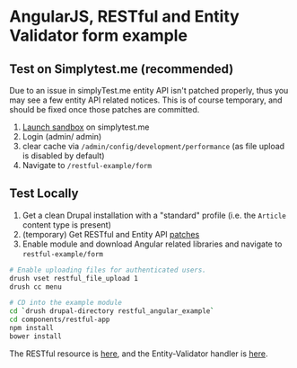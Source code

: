 # AngularJS, RESTful and Entity Validator form example

## Test on Simplytest.me (recommended)
Due to an issue in simplyTest.me entity API isn't patched properly, thus you may see a few entity API related notices. This is of course temporary, and should be fixed once those patches are committed.

1. [Launch sandbox](http://simplytest.me/project/2300389/7.x-1.x-sandbox) on simplytest.me
2. Login (admin/ admin)
3. clear cache via ``/admin/config/development/performance`` (as file upload is disabled by default)
4. Navigate to ``/restful-example/form``

## Test Locally
1. Get a clean Drupal installation with a "standard" profile (i.e. the ``Article``
content type is present)
2. (temporary) Get RESTful and Entity API [patches](https://github.com/Gizra/restful#module-dependencies)
3. Enable module and download Angular related libraries and navigate to ``restful-example/form``

```bash
# Enable uploading files for authenticated users.
drush vset restful_file_upload 1
drush cc menu

# CD into the example module
cd `drush drupal-directory restful_angular_example`
cd components/restful-app
npm install
bower install
```

The RESTful resource is [here](https://github.com/Gizra/restful/blob/7.x-1.x/modules/restful_example/plugins/restful/node/articles/1.5/RestfulExampleArticlesResource__1_5.class.php), and the Entity-Validator handler is [here](https://github.com/Gizra/entity_validator/blob/7.x-1.x/modules/entity_validator_example/plugins/validator/node/article/EntityValidatorExampleArticleValidator.class.php).
